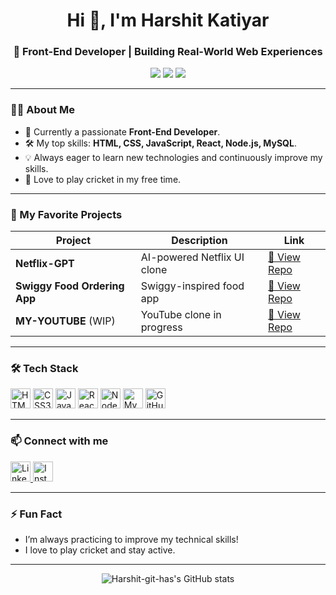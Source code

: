 <h1 align="center">Hi 👋, I'm Harshit Katiyar</h1>
<h3 align="center">🚀 Front-End Developer | Building Real-World Web Experiences</h3>

<p align="center">
  <img src="https://img.shields.io/badge/Front--End%20Developer-blue?style=flat-square&logo=react" />
  <img src="https://img.shields.io/badge/Open%20Source-❤️-red?style=flat-square&logo=github" />
  <img src="https://img.shields.io/badge/Always%20Learning-📚-orange?style=flat-square" />
</p>

---

### 👨‍💻 About Me

- 🌱 Currently a passionate **Front-End Developer**.
- 🛠️ My top skills: **HTML, CSS, JavaScript, React, Node.js, MySQL**.
- 💡 Always eager to learn new technologies and continuously improve my skills.
- 🏏 Love to play cricket in my free time.

---

### 🚀 My Favorite Projects

| Project                | Description                           | Link                                                                                      |
|------------------------|---------------------------------------|-------------------------------------------------------------------------------------------|
| **Netflix-GPT**        | AI-powered Netflix UI clone           | [🔗 View Repo](https://github.com/Harshit-git-has/Netflix-gpt.git)                        |
| **Swiggy Food Ordering App** | Swiggy-inspired food app        | [🔗 View Repo](https://github.com/Harshit-git-has/Food-Ordering_app.git)                  |
| **MY-YOUTUBE** (WIP)   | YouTube clone in progress             | [🔗 View Repo](https://github.com/Harshit-git-has/MY-YouTube.git)                         |

---

### 🛠️ Tech Stack

<p align="left">
  <img src="https://cdn.jsdelivr.net/gh/devicons/devicon/icons/html5/html5-original.svg" height="32" alt="HTML5" title="HTML5" />
  <img src="https://cdn.jsdelivr.net/gh/devicons/devicon/icons/css3/css3-original.svg" height="32" alt="CSS3" title="CSS3" />
  <img src="https://cdn.jsdelivr.net/gh/devicons/devicon/icons/javascript/javascript-original.svg" height="32" alt="JavaScript" title="JavaScript" />
  <img src="https://cdn.jsdelivr.net/gh/devicons/devicon/icons/react/react-original.svg" height="32" alt="React" title="React" />
  <img src="https://cdn.jsdelivr.net/gh/devicons/devicon/icons/nodejs/nodejs-original.svg" height="32" alt="Node.js" title="Node.js" />
  <img src="https://cdn.jsdelivr.net/gh/devicons/devicon/icons/mysql/mysql-original.svg" height="32" alt="MySQL" title="MySQL" />
  <img src="https://cdn.jsdelivr.net/gh/devicons/devicon/icons/github/github-original.svg" height="32" alt="GitHub" title="GitHub" />
</p>

---

### 📫 Connect with me

<p align="left">
  <a href="https://linkedin.com/in/harshit-katiyar-784a09225" target="_blank">
    <img src="https://cdn.jsdelivr.net/gh/devicons/devicon/icons/linkedin/linkedin-original.svg" height="32" alt="LinkedIn" />
  </a>
  <a href="https://www.instagram.com/harshitkatiyar517/profilecard/?igsh=MTQ5c25rdGx6dGF3dg==" target="_blank">
    <img src="https://images.rawpixel.com/image_800/cHJpdmF0ZS9sci9pbWFnZXMvd2Vic2l0ZS8yMDIyLTA1L3JtNTMzLW5lb24tMDAzLmpwZw.jpg" height="32" alt="Instagram" />
  </a>
</p>

---

### ⚡ Fun Fact

- I’m always practicing to improve my technical skills!
- I love to play cricket and stay active.

---

<p align="center">
  <img src="https://github-readme-stats.vercel.app/api?username=Harshit-git-has&show_icons=true&theme=radical" alt="Harshit-git-has's GitHub stats" />
</p>